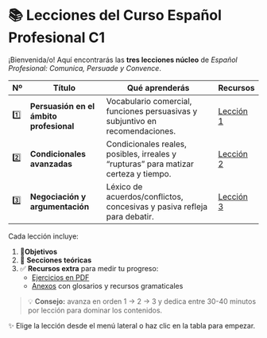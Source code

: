 # 📚 Lecciones del Curso Español Profesional C1

¡Bienvenida/o! Aquí encontrarás las **tres lecciones núcleo** de *Español Profesional: Comunica, Persuade y Convence*.

| Nº | Título | Qué aprenderás | Recursos |
|----|--------|----------------|----------|
| 1️⃣ | **Persuasión en el ámbito profesional** | Vocabulario comercial, funciones persuasivas y subjuntivo en recomendaciones. | [Lección 1](/Lecciones/Leccion1.md) |
| 2️⃣ | **Condicionales avanzadas** | Condicionales reales, posibles, irreales y “rupturas” para matizar certeza y tiempo. | [Lección 2](/Lecciones/Leccion2.md) |
| 3️⃣ | **Negociación y argumentación** | Léxico de acuerdos/conflictos, concesivas y pasiva refleja para debatir. | [Lección 3](/Lecciones/Leccion1.md) |

Cada lección incluye:

1.  🎯**Objetivos**
2. 📝 **Secciones teóricas**
3. ✅ **Recursos extra** para medir tu progreso:
   - [Ejercicios en PDF](/Ejercicios/README.md)
   - [Anexos](/Anexos/README.md) con glosarios y recursos gramaticales

> 💡 **Consejo:** avanza en orden 1 → 2 → 3 y dedica entre 30-40 minutos por lección para dominar los contenidos.

✨ Elige la lección desde el menú lateral o haz clic en la tabla para empezar.
